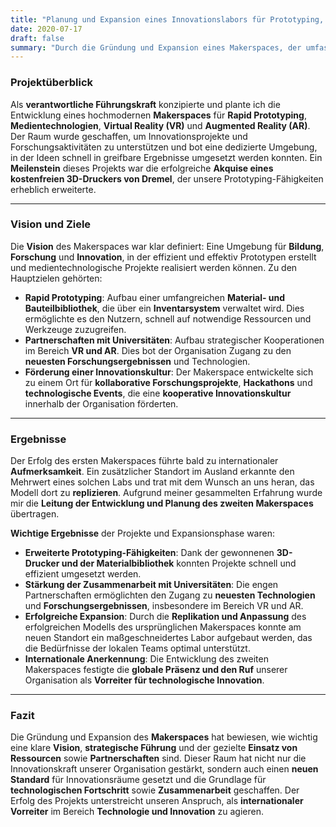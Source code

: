 ```yaml
---
title: "Planung und Expansion eines Innovationslabors für Prototyping, VR und AR"
date: 2020-07-17
draft: false
summary: "Durch die Gründung und Expansion eines Makerspaces, der umfassende Prototyping-, VR- und AR-Möglichkeiten bietet, hat unsere Organisation nicht nur bedeutende Innovationen gefördert, sondern sich auch als internationaler Vorreiter in der technologischen Entwicklung etabliert."
---
```

### Projektüberblick

Als **verantwortliche Führungskraft** konzipierte und plante ich die Entwicklung eines hochmodernen **Makerspaces** für **Rapid Prototyping**, **Medientechnologien**, **Virtual Reality (VR)** und **Augmented Reality (AR)**. Der Raum wurde geschaffen, um Innovationsprojekte und Forschungsaktivitäten zu unterstützen und bot eine dedizierte Umgebung, in der Ideen schnell in greifbare Ergebnisse umgesetzt werden konnten. Ein **Meilenstein** dieses Projekts war die erfolgreiche **Akquise eines kostenfreien 3D-Druckers von Dremel**, der unsere Prototyping-Fähigkeiten erheblich erweiterte.

---

### Vision und Ziele

Die **Vision** des Makerspaces war klar definiert: Eine Umgebung für **Bildung**, **Forschung** und **Innovation**, in der effizient und effektiv Prototypen erstellt und medientechnologische Projekte realisiert werden können. Zu den Hauptzielen gehörten:

- **Rapid Prototyping**: Aufbau einer umfangreichen **Material- und Bauteilbibliothek**, die über ein **Inventarsystem** verwaltet wird. Dies ermöglichte es den Nutzern, schnell auf notwendige Ressourcen und Werkzeuge zuzugreifen.
- **Partnerschaften mit Universitäten**: Aufbau strategischer Kooperationen im Bereich **VR und AR**. Dies bot der Organisation Zugang zu den **neuesten Forschungsergebnissen** und Technologien.
- **Förderung einer Innovationskultur**: Der Makerspace entwickelte sich zu einem Ort für **kollaborative Forschungsprojekte**, **Hackathons** und **technologische Events**, die eine **kooperative Innovationskultur** innerhalb der Organisation förderten.

---

### Ergebnisse

Der Erfolg des ersten Makerspaces führte bald zu internationaler **Aufmerksamkeit**. Ein zusätzlicher Standort im Ausland erkannte den Mehrwert eines solchen Labs und trat mit dem Wunsch an uns heran, das Modell dort zu **replizieren**. Aufgrund meiner gesammelten Erfahrung wurde mir die **Leitung der Entwicklung und Planung des zweiten Makerspaces** übertragen.

**Wichtige Ergebnisse** der Projekte und Expansionsphase waren:

- **Erweiterte Prototyping-Fähigkeiten**: Dank der gewonnenen **3D-Drucker und der Materialbibliothek** konnten Projekte schnell und effizient umgesetzt werden.
- **Stärkung der Zusammenarbeit mit Universitäten**: Die engen Partnerschaften ermöglichten den Zugang zu **neuesten Technologien** und **Forschungsergebnissen**, insbesondere im Bereich VR und AR.
- **Erfolgreiche Expansion**: Durch die **Replikation und Anpassung** des erfolgreichen Modells des ursprünglichen Makerspaces konnte am neuen Standort ein maßgeschneidertes Labor aufgebaut werden, das die Bedürfnisse der lokalen Teams optimal unterstützt.
- **Internationale Anerkennung**: Die Entwicklung des zweiten Makerspaces festigte die **globale Präsenz und den Ruf** unserer Organisation als **Vorreiter für technologische Innovation**.

---

### Fazit

Die Gründung und Expansion des **Makerspaces** hat bewiesen, wie wichtig eine klare **Vision**, **strategische Führung** und der gezielte **Einsatz von Ressourcen** sowie **Partnerschaften** sind. Dieser Raum hat nicht nur die Innovationskraft unserer Organisation gestärkt, sondern auch einen **neuen Standard** für Innovationsräume gesetzt und die Grundlage für **technologischen Fortschritt** sowie **Zusammenarbeit** geschaffen. Der Erfolg des Projekts unterstreicht unseren Anspruch, als **internationaler Vorreiter** im Bereich **Technologie und Innovation** zu agieren.
